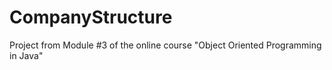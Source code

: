 # CompanyStructure
Project from Module #3 of the online course "Object Oriented Programming in Java" 
